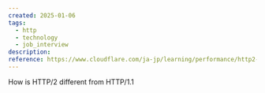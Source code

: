 ```yaml
---
created: 2025-01-06
tags:
  - http
  - technology
  - job_interview
description: 
reference: https://www.cloudflare.com/ja-jp/learning/performance/http2-vs-http1.1/
---
```

How is HTTP/2 different from HTTP/1.1